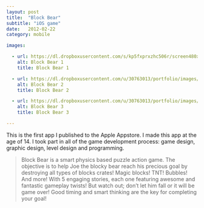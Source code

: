 ```yaml
---
layout: post
title:  "Block Bear"
subtitle: "iOS game"
date:   2012-02-22
category: mobile

images:

  - url: https://dl.dropboxusercontent.com/s/kp5fxprxzhc506r/screen480x480.jpeg?dl=0
    alt: Block Bear 1
    title: Block Bear 1

  - url: https://dl.dropboxusercontent.com/u/30763013/portfolio/images/mobile/block%20bear/screen480x480%20%281%29.jpeg
    alt: Block Bear 2
    title: Block Bear 2

  - url: https://dl.dropboxusercontent.com/u/30763013/portfolio/images/mobile/block%20bear/screen480x480%20%282%29.jpeg
    alt: Block Bear 3
    title: Block Bear 3

---
```

This is the first app I published to the Apple Appstore. I made this app  at the age of 14. I took part in all of the game development process: game design, graphic design, level design and programming.

>Block Bear is a smart physics based puzzle action game. The objective is to help Joe the blocky bear reach his precious goal by destroying all types of blocks crates! Magic blocks! TNT! Bubbles! And more! With 5 engaging stories, each one featuring awesome and fantastic gameplay twists! But watch out; don’t let him fall or it will be game over! Good timing and smart thinking are the key for completing your goal!